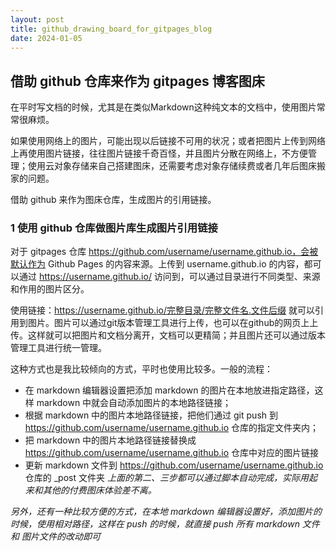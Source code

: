```yaml
---
layout: post
title: github_drawing_board_for_gitpages_blog
date: 2024-01-05
---
```


## 借助 github 仓库来作为 gitpages 博客图床

在平时写文档的时候，尤其是在类似Markdown这种纯文本的文档中，使用图片常常很麻烦。

如果使用网络上的图片，可能出现以后链接不可用的状况；或者把图片上传到网络上再使用图片链接，往往图片链接千奇百怪，并且图片分散在网络上，不方便管理；使用云对象存储来自己搭建图床，还需要考虑对象存储续费或者几年后图床搬家的问题。

借助 github 来作为图床仓库，生成图片的引用链接。

### 1 使用 github 仓库做图片库生成图片引用链接

对于 gitpages 仓库 https://github.com/username/username.github.io，会被默认作为 Github Pages 的内容来源。上传到 username.github.io 的内容，都可以通过 https://username.github.io/ 访问到，可以通过目录进行不同类型、来源和作用的图片区分。

使用链接：https://username.github.io/完整目录/完整文件名.文件后缀 就可以引用到图片。图片可以通过git版本管理工具进行上传，也可以在github的网页上上传。这样就可以把图片和文档分离开，文档可以更精简；并且图片还可以通过版本管理工具进行统一管理。

这种方式也是我比较倾向的方式，平时也使用比较多。一般的流程：
* 在 markdown 编辑器设置把添加 markdown 的图片在本地放进指定路径，这样 markdown 中就会自动添加图片的本地路径链接；
* 根据 markdown 中的图片本地路径链接，把他们通过 git push 到 https://github.com/username/username.github.io 仓库的指定文件夹内；
* 把 markdown 中的图片本地路径链接替换成 https://github.com/username/username.github.io 仓库中对应的图片链接
* 更新 markdown 文件到 https://github.com/username/username.github.io 仓库的 _post 文件夹
*上面的第二、三步都可以通过脚本自动完成，实际用起来和其他的付费图床体验差不离。*


*另外，还有一种比较方便的方式，在本地 markdown 编辑器设置好，添加图片的时候，使用相对路径，这样在 push 的时候，就直接 push 所有 markdown 文件和 图片文件的改动即可*

